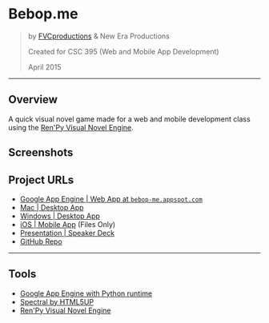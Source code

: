 # Bebop.me

> by [FVCproductions](http://fvcproductions.com "FVCproductions") & New Era Productions
>
> Created for CSC 395 (Web and Mobile App Development)
>
> April 2015

---

## Overview

A quick visual novel game made for a web and mobile development class using the [Ren'Py Visual Novel Engine](http://www.renpy.org/).

## Screenshots

## Project URLs

- [Google App Engine | Web App at `bebop-me.appspot.com`](http://bebop-me.appspot.com)
- [Mac | Desktop App](https://drive.google.com/file/d/0BxibmGV5GFRjUko3UTVfbDBfLTg/view)
- [Windows | Desktop App](https://drive.google.com/file/d/0BxibmGV5GFRjWVc0Q01NZ29CN1k/view)
- [iOS | Mobile App](https://drive.google.com/file/d/0BxibmGV5GFRjSjRwb0dwWDFtZXc/view) (Files Only)
- [Presentation | Speaker Deck](https://speakerdeck.com/fvcproductions/bebop-dot-me)
- [GitHub Repo]()

---

## Tools

- [Google App Engine with Python runtime](https://cloud.google.com/appengine/docs)
- [Spectral by HTML5UP](http://html5up.net/spectral)
- [Ren'Py Visual Novel Engine](http://www.renpy.org/)